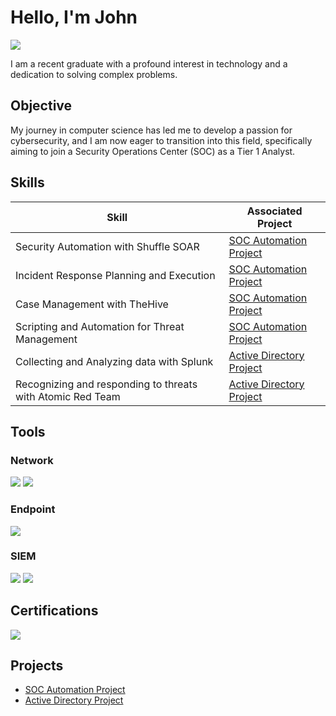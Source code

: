 # Hello, I'm John
<a href="https://linkedin.com/in/johnblambert"><img src="https://img.shields.io/badge/-LinkedIn-0072b1?&style=for-the-badge&logo=linkedin&logoColor=white" /></a>

I am a recent graduate with a profound interest in technology and a dedication to solving complex problems.

## Objective

My journey in computer science has led me to develop a passion for cybersecurity, and I am now eager to transition into this field, specifically aiming to join a Security Operations Center (SOC) as a Tier 1 Analyst.

## Skills

| Skill                                                      | Associated Project         |
|------------------------------------------------------------|----------------------------|
| Security Automation with Shuffle SOAR                      |<a href="https://github.com/insaneocrab/SOC_Automation_Project">SOC Automation Project</a>|
| Incident Response Planning and Execution                   |<a href="https://github.com/insaneocrab/SOC_Automation_Project">SOC Automation Project</a>|
| Case Management with TheHive                               |<a href="https://github.com/insaneocrab/SOC_Automation_Project">SOC Automation Project</a>|
| Scripting and Automation for Threat Management             |<a href="https://github.com/insaneocrab/SOC_Automation_Project">SOC Automation Project</a>|
| Collecting and Analyzing data with Splunk                  |<a href="https://github.com/insaneocrab/Active_Directory_Project">Active Directory Project</a>|
| Recognizing and responding to threats with Atomic Red Team |<a href="https://github.com/insaneocrab/Active_Directory_Project">Active Directory Project</a>|
## Tools

### Network
<div>
    <img src="https://img.shields.io/badge/-Wireshark-1679A7?&style=for-the-badge&logo=Wireshark&logoColor=white" />
    <img src="https://img.shields.io/badge/-Suricata-EF3B2D?&style=for-the-badge&logo=Suricata&logoColor=white" />
</div>

### Endpoint
<div>
    <img src="https://img.shields.io/badge/-Microsoft_Defender_for_Endpoint-00A4EF?&style=for-the-badge&logo=Microsoft&logoColor=white" />
</div>

### SIEM
<div>
    <img src="https://img.shields.io/badge/-Microsoft_Sentinel-0078D4?&style=for-the-badge&logo=Microsoft&logoColor=white" />
    <img src="https://img.shields.io/badge/-Splunk-000000?&style=for-the-badge&logo=Splunk&logoColor=white" />
</div>

## Certifications
<div>
<img src="https://img.shields.io/badge/-Security%2B-FF0000?&style=for-the-badge&logo=CompTIA&logoColor=white" />
</div>

## Projects
- <a href="https://github.com/insaneocrab/SOC_Automation_Project">SOC Automation Project</a>
- <a href="https://github.com/insaneocrab/Active_Directory_Project">Active Directory Project</a>
